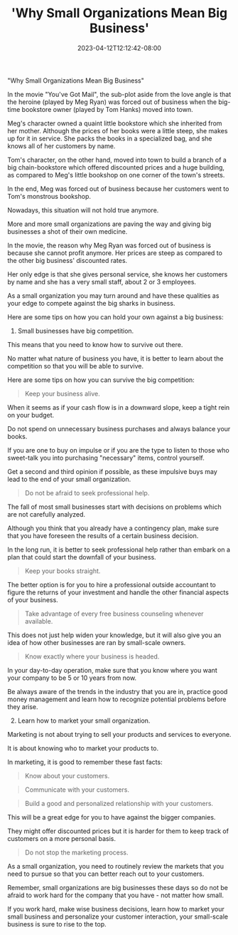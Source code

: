 ﻿---
title: "'Why Small Organizations Mean Big Business'"
date: 2023-04-12T12:12:42-08:00
description: "Job Search Tips for Web Success"
featured_image: "/images/Job Search.jpg"
tags: ["Job Search"]
---

"Why Small Organizations Mean Big Business"


In the  movie "You've Got Mail", the sub-plot aside from the love angle is that the heroine (played by Meg Ryan)  was forced out of business when the big-time bookstore owner (played by Tom Hanks) moved into town. 

Meg's character owned a quaint little bookstore which she inherited from her mother. Although the prices of her books were a little steep, she makes up for it in service. She packs the books in a specialized bag, and she knows all of her customers by name.

Tom's character, on the other hand, moved into town to build a branch of a big chain-bookstore which offered discounted prices and a huge building, as compared to Meg's little bookshop on one corner of the town's streets.

In the end, Meg was forced out of business because her customers went to Tom's monstrous bookshop. 

Nowadays, this situation will not hold true anymore.

More and more small organizations are paving the way and giving big businesses a shot of their own medicine. 

In the movie, the reason why Meg Ryan was forced out of business is because she cannot profit anymore. Her prices are steep as compared to the other big business' discounted rates. 

Her only edge is that she gives personal service, she knows her customers by name and she has a very small staff, about 2 or 3 employees. 

As a small organization you may turn around and have these qualities as your edge to compete against the big sharks in business. 

Here are some tips on how you can hold your own against a big business: 

1. Small businesses have big competition.

This means that you need to know how to survive out there. 

No matter what nature of business you have, it is better to learn about the competition so that you will be able to survive.  

Here are some tips on how you can survive the big competition: 

>Keep your business alive. 

When it seems as if your cash flow is in a downward slope, keep a tight rein on your budget. 

Do not spend on unnecessary business purchases and always balance your books. 

If you are one to buy on impulse or if you are the type to listen to those who sweet-talk you into purchasing "necessary" items, control yourself. 

Get a second and third opinion if possible, as these impulsive buys may lead to the end of your small organization. 

>Do not be afraid to seek professional help. 

The fall of most small businesses start with decisions on problems which are not carefully analyzed. 

Although you think that you already have a contingency plan, make sure that you have foreseen the results of a certain business decision. 

In the long run, it is better to seek professional help rather than embark on a plan that could start the downfall of your business. 

>Keep your books straight.

The better option is for you to hire a professional outside accountant to figure the returns of your investment and handle the other financial aspects of your business.

>Take advantage of every free business counseling whenever available. 

This does not just help widen your knowledge, but it will also give you an idea of how other businesses are ran by small-scale owners. 

>Know exactly where your business is headed. 

In your day-to-day operation, make sure that you know where you want your company to be 5 or 10 years from now. 

Be always aware of the trends in the industry that you are in, practice good money management and learn how to recognize potential problems before they arise. 

2. Learn how to market your small organization. 

Marketing is not about trying to sell your products and services to everyone. 

It is about knowing who to market your products to. 

In marketing, it is good to remember these fast facts:

> Know about your customers.

>Communicate with your customers.

>Build a good and personalized relationship with your customers. 

This will be a great edge for you to have against the bigger companies. 

They might offer discounted prices but it is harder for them to keep track of customers on a more personal basis. 
 
>Do not stop the marketing process. 

As a small organization, you need to routinely review the markets that you need to pursue so that you can better reach out to your customers. 

Remember, small organizations are big businesses these days so do not be afraid to work hard for the company that you have - not matter how small. 

If you work hard, make wise business decisions, learn how to market your small business and personalize your customer interaction, your small-scale business is sure to rise to the top.




